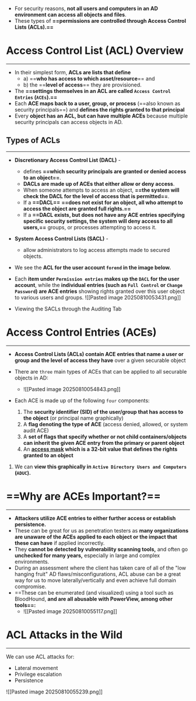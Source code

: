 - For security reasons, **not all users and computers in an AD environment can access all objects and files**.
- These types of **==permissions are controlled through Access Control Lists (ACLs).==**

# Access Control List (ACL) Overview
---
- In their simplest form, **ACLs are lists that define** 
	- a) ==**who has access to which asset/resource**== and 
	- b) the ==**level of access**== they are provisioned.
- The **==settings themselves in an ACL are called `Access Control Entries` (`ACEs`).==**
- Each **ACE maps back to a user, group, or process** (==also known as security principals==) and **defines the rights granted to that principal**
- Every **object has an ACL, but can have multiple ACEs** because multiple security principals can access objects in AD.

## Types of ACLs
---
- **Discretionary Access Control List (DACL)** - 
	- defines **==which security principals are granted or denied access to an object==**. 
	- **DACLs are made up of ACEs that either allow or deny access**. 
	- When someone attempts to access an object, **==the system will check the DACL for the level of access that is permitted==**. 
	- If a **==DACL==** **==does not exist for an object, all who attempt to access the object are granted full rights.==** 
	- If a **==DACL exists, but does not have any ACE entries specifying specific security settings, the system will deny access to all users,==** groups, or processes attempting to access it.

- **System Access Control Lists (SACL)** - 
	- allow administrators to log access attempts made to secured objects.

- We see the **ACL for the user account `forend` in the image below.**
- Each **item under `Permission entries` makes up the `DACL` for the user account**, while the **individual entries (such as `Full Control` or `Change Password`) are ACE entries** showing rights granted over this user object to various users and groups.
		![[Pasted image 20250810053431.png]]
- Viewing the SACLs through the Auditing Tab

# Access Control Entries (ACEs)
---
- **Access Control Lists (ACLs) contain ACE entries that name a user or group and the level of access they have** over a given securable object
- There are `three` main types of ACEs that can be applied to all securable objects in AD:
	- ![[Pasted image 20250810054843.png]]
- Each ACE is made up of the following `four` components:

	1. The **security identifier (SID) of the user/group that has access to the object** (or principal name graphically)
	2. A **flag denoting the type of ACE** (access denied, allowed, or system audit ACE)
	3. A **set of flags that specify whether or not child containers/objects can inherit the given ACE entry from the primary or parent object**
	4. An **[access mask](https://docs.microsoft.com/en-us/openspecs/windows_protocols/ms-dtyp/7a53f60e-e730-4dfe-bbe9-b21b62eb790b?redirectedfrom=MSDN) which is a 32-bit value that defines the rights granted to an object**
1. We can **view this graphically in `Active Directory Users and Computers` (`ADUC`).**

# ==Why are ACEs Important?==
---
- **Attackers utilize ACE entries to either further access or establish persistence.**
- These can be great for us as penetration testers as **many organizations are unaware of the ACEs applied to each object or the impact that these can have** if applied incorrectly.
- They **cannot be detected by vulnerability scanning tools,** and often go **unchecked for many years,** especially in large and complex environments.
- During an assessment where the client has taken care of all of the "low hanging fruit" AD flaws/misconfigurations, ACL abuse can be a great way for us to move laterally/vertically and even achieve full domain compromise. 
- ==These can be enumerated (and visualized) using a tool such as BloodHound, **and are all abusable with PowerView, among other tools==:**
	- ![[Pasted image 20250810055117.png]]

# ACL Attacks in the Wild
---
We can use ACL attacks for:
- Lateral movement
- Privilege escalation
- Persistence

![[Pasted image 20250810055239.png]]